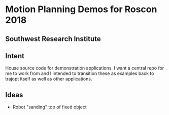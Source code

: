 # Motion Planning Demos for Roscon 2018
## Southwest Research Institute

## Intent
House source code for demonstration applications. I want a central repo for me to work from and I intended to transition these as examples back to trajopt itself as well as other applications.

## Ideas
- Robot "sanding" top of fixed object